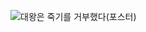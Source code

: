 ![대왕은 죽기를 거부했다(포스터)](https://github.com/user-attachments/assets/ddb9c21e-36db-4328-a6fa-ca55d6916c1b)
